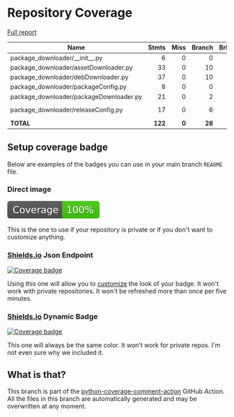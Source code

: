 # Repository Coverage

[Full report](https://htmlpreview.github.io/?https://github.com/EffectiveRange/debian-package-downloader/blob/python-coverage-comment-action-data/htmlcov/index.html)

| Name                                     |    Stmts |     Miss |   Branch |   BrPart |   Cover |   Missing |
|----------------------------------------- | -------: | -------: | -------: | -------: | ------: | --------: |
| package\_downloader/\_\_init\_\_.py      |        6 |        0 |        0 |        0 |    100% |           |
| package\_downloader/assetDownloader.py   |       33 |        0 |       10 |        0 |    100% |           |
| package\_downloader/debDownloader.py     |       37 |        0 |       10 |        0 |    100% |           |
| package\_downloader/packageConfig.py     |        8 |        0 |        0 |        0 |    100% |           |
| package\_downloader/packageDownloader.py |       21 |        0 |        2 |        0 |    100% |           |
| package\_downloader/releaseConfig.py     |       17 |        0 |        6 |        2 |     91% |24->23, 30->29 |
|                                **TOTAL** |  **122** |    **0** |   **28** |    **2** | **99%** |           |


## Setup coverage badge

Below are examples of the badges you can use in your main branch `README` file.

### Direct image

[![Coverage badge](https://raw.githubusercontent.com/EffectiveRange/debian-package-downloader/python-coverage-comment-action-data/badge.svg)](https://htmlpreview.github.io/?https://github.com/EffectiveRange/debian-package-downloader/blob/python-coverage-comment-action-data/htmlcov/index.html)

This is the one to use if your repository is private or if you don't want to customize anything.

### [Shields.io](https://shields.io) Json Endpoint

[![Coverage badge](https://img.shields.io/endpoint?url=https://raw.githubusercontent.com/EffectiveRange/debian-package-downloader/python-coverage-comment-action-data/endpoint.json)](https://htmlpreview.github.io/?https://github.com/EffectiveRange/debian-package-downloader/blob/python-coverage-comment-action-data/htmlcov/index.html)

Using this one will allow you to [customize](https://shields.io/endpoint) the look of your badge.
It won't work with private repositories. It won't be refreshed more than once per five minutes.

### [Shields.io](https://shields.io) Dynamic Badge

[![Coverage badge](https://img.shields.io/badge/dynamic/json?color=brightgreen&label=coverage&query=%24.message&url=https%3A%2F%2Fraw.githubusercontent.com%2FEffectiveRange%2Fdebian-package-downloader%2Fpython-coverage-comment-action-data%2Fendpoint.json)](https://htmlpreview.github.io/?https://github.com/EffectiveRange/debian-package-downloader/blob/python-coverage-comment-action-data/htmlcov/index.html)

This one will always be the same color. It won't work for private repos. I'm not even sure why we included it.

## What is that?

This branch is part of the
[python-coverage-comment-action](https://github.com/marketplace/actions/python-coverage-comment)
GitHub Action. All the files in this branch are automatically generated and may be
overwritten at any moment.